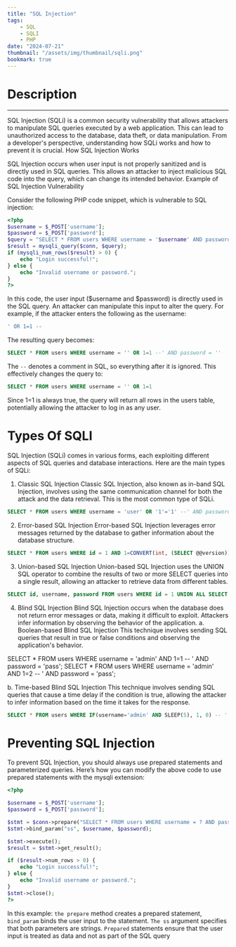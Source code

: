 ```yaml
---
title: "SQL Injection"
tags:
    - SQL
    - SQLI
    - PHP
date: "2024-07-21"
thumbnail: "/assets/img/thumbnail/sqli.png"
bookmark: true
---
```


# Description
---
SQL Injection (SQLi) is a common security vulnerability that allows attackers to manipulate SQL queries executed by a web application. This can lead to unauthorized access to the database, data theft, or data manipulation. From a developer's perspective, understanding how SQLi works and how to prevent it is crucial.
How SQL Injection Works

SQL Injection occurs when user input is not properly sanitized and is directly used in SQL queries. This allows an attacker to inject malicious SQL code into the query, which can change its intended behavior.
Example of SQL Injection Vulnerability

Consider the following PHP code snippet, which is vulnerable to SQL injection:
```php
<?php
$username = $_POST['username'];
$password = $_POST['password'];
$query = "SELECT * FROM users WHERE username = '$username' AND password = '$password'";
$result = mysqli_query($conn, $query);
if (mysqli_num_rows($result) > 0) {
    echo "Login successful!";
} else {
    echo "Invalid username or password.";
}
?>
```
In this code, the user input ($username and $password) is directly used in the SQL query. An attacker can manipulate this input to alter the query. For example, if the attacker enters the following as the username:
```sql
' OR 1=1 --
```
The resulting query becomes:
```sql
SELECT * FROM users WHERE username = '' OR 1=1 --' AND password = ''
```
The `--` denotes a comment in SQL, so everything after it is ignored. This effectively changes the query to:
```sql
SELECT * FROM users WHERE username = '' OR 1=1
```
Since 1=1 is always true, the query will return all rows in the users table, potentially allowing the attacker to log in as any user.


# Types Of SQLI
SQL Injection (SQLi) comes in various forms, each exploiting different aspects of SQL queries and database interactions. Here are the main types of SQLi:
1. Classic SQL Injection
Classic SQL Injection, also known as in-band SQL Injection, involves using the same communication channel for both the attack and the data retrieval. This is the most common type of SQLi.
```sql
SELECT * FROM users WHERE username = 'user' OR '1'='1' --' AND password = 'pass';
```
2. Error-based SQL Injection
Error-based SQL Injection leverages error messages returned by the database to gather information about the database structure.
```sql
SELECT * FROM users WHERE id = 1 AND 1=CONVERT(int, (SELECT @@version));
```
3. Union-based SQL Injection
Union-based SQL Injection uses the UNION SQL operator to combine the results of two or more SELECT queries into a single result, allowing an attacker to retrieve data from different tables.
```sql
SELECT id, username, password FROM users WHERE id = 1 UNION ALL SELECT NULL, version(), NULL;
```
4. Blind SQL Injection
Blind SQL Injection occurs when the database does not return error messages or data, making it difficult to exploit. Attackers infer information by observing the behavior of the application.
a. Boolean-based Blind SQL Injection
This technique involves sending SQL queries that result in true or false conditions and observing the application's behavior.

SELECT * FROM users WHERE username = 'admin' AND 1=1 -- ' AND password = 'pass';
SELECT * FROM users WHERE username = 'admin' AND 1=2 -- ' AND password = 'pass';


b. Time-based Blind SQL Injection
This technique involves sending SQL queries that cause a time delay if the condition is true, allowing the attacker to infer information based on the time it takes for the response.
```sql
SELECT * FROM users WHERE IF(username='admin' AND SLEEP(5), 1, 0) -- ' AND password = 'pass';
```
# Preventing SQL Injection

To prevent SQL Injection, you should always use prepared statements and parameterized queries. Here’s how you can modify the above code to use prepared statements with the mysqli extension:
```php
<?php

$username = $_POST['username'];
$password = $_POST['password'];

$stmt = $conn->prepare("SELECT * FROM users WHERE username = ? AND password = ?");
$stmt->bind_param("ss", $username, $password);

$stmt->execute();
$result = $stmt->get_result();

if ($result->num_rows > 0) {
    echo "Login successful!";
} else {
    echo "Invalid username or password.";
}
$stmt->close();
?>
```
In this example:
`the prepare` method creates a prepared statement,
`bind_param` binds the user input to the statement.
`The ss` argument specifies that both parameters are strings.
`Prepared` statements ensure that the user input is treated as data and not as part of the SQL query